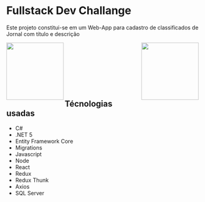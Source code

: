 # Fullstack Dev Challange

 Este projeto constitui-se em um Web-App para cadastro de classificados de Jornal com título e descrição
 
 <img src="https://media.discordapp.net/attachments/423628378495647744/855116930411003904/part1.png?width=1259&height=683" align="left" height="150"/>
 
 <img src="https://media.discordapp.net/attachments/423628378495647744/855116939087970314/part2.png?width=1315&height=683" align="right" height="150"/>
</br>
</br>
</br>
</br>
</br>
</br>
</br>


 ## Técnologias usadas
 
 - C#
 - .NET 5
 - Entity Framework Core
 - Migrations
 - Javascript
 - Node
 - React
 - Redux
 - Redux Thunk
 - Axios
 - SQL Server
